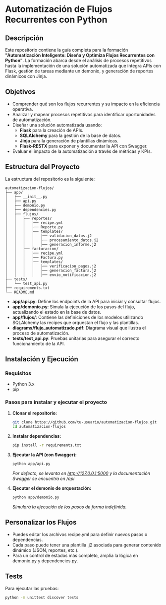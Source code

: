 # Automatización de Flujos Recurrentes con Python

## Descripción

Este repositorio contiene la guía completa para la formación **"Automatización Inteligente: Diseña y Optimiza Flujos Recurrentes con Python"**. La formación abarca desde el análisis de procesos repetitivos hasta la implementación de una solución automatizada que integra APIs con Flask, gestión de tareas mediante un demonio, y generación de reportes dinámicos con Jinja.

## Objetivos

- Comprender qué son los flujos recurrentes y su impacto en la eficiencia operativa.
- Analizar y mapear procesos repetitivos para identificar oportunidades de automatización.
- Diseñar una solución automatizada usando:
  - **Flask** para la creación de APIs.
  - **SQLAlchemy** para la gestión de la base de datos.
  - **Jinja** para la generación de plantillas dinámicas.
  - **Flask-RESTX** para exponer y documentar la API con Swagger.
- Evaluar el impacto de la automatización a través de métricas y KPIs.

## Estructura del Proyecto

La estructura del repositorio es la siguiente:

```
automatizacion-flujos/
├── app/
│   ├── __init__.py
│   ├── api.py
│   ├── demonio.py
│   ├── dependencies.py
│   ├── flujos/
│   │   ├── reportes/
│   │   │   ├── recipe.yml
│   │   │   ├── Reporte.py
│   │   │   ├── templates/
│   │   │   │   ├── validacion_datos.j2
│   │   │   │   ├── procesamiento_datos.j2
│   │   │   │   ├── generacion_informe.j2
│   │   ├── facturacion/
│   │   │   ├── recipe.yml
│   │   │   ├── Factura.py
│   │   │   ├── templates/
│   │   │   │   ├── verificacion_pagos.j2
│   │   │   │   ├── generacion_factura.j2
│   │   │   │   ├── envio_notificacion.j2
├── tests/
│   └── test_api.py
├── requirements.txt
└── README.md
```
- **app/api.py**: Define los endpoints de la API para iniciar y consultar flujos.
- **app/demonio.py**: Simula la ejecución de los pasos del flujo, actualizando el estado en la base de datos.
- **app/flujos/**: Contiene las definiciones de los modelos utilizando SQLAlchemy las recipes que orquestan el flujo y las plantillas.
- **diagrams/flujo_automatizado.pdf**: Diagrama visual que ilustra el proceso de automatización.
- **tests/test_api.py**: Pruebas unitarias para asegurar el correcto funcionamiento de la API.

## Instalación y Ejecución

### Requisitos

- Python 3.x
- pip

### Pasos para instalar y ejecutar el proyecto

1. **Clonar el repositorio:**

   ```bash
   git clone https://github.com/tu-usuario/automatizacion-flujos.git
   cd automatizacion-flujos
   ```

2. **Instalar dependencias:**

   ```bash
   pip install -r requirements.txt
   ```
   
3. **Ejecutar la API (con Swagger):**

   ```bash
   python app/api.py
   ```
    *Por defecto, se levanta en http://127.0.0.1:5000 y la documentación Swagger se encuentra en /api*


4. **Ejecutar el demonio de orquestación:**

    ```bash
    python app/demonio.py
    ```
   *Simulará la ejecución de los pasos de forma indefinida.*

## Personalizar los Flujos
- Puedes editar los archivos recipe.yml para definir nuevos pasos o dependencias.
- Cada paso puede tener una plantilla .j2 asociada para generar contenido dinámico (JSON, reportes, etc.).
- Para un control de estados más completo, amplía la lógica en demonio.py y dependencies.py.

## Tests
Para ejecutar las pruebas:

   ```bash
   python -m unittest discover tests
   ```